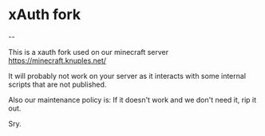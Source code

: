 # xAuth fork
--

This is a xauth fork used on our minecraft server https://minecraft.knuples.net/

It will probably not work on your server as it interacts with some internal scripts
that are not published. 

Also our maintenance policy is: If it doesn't work and we don't need it, rip it out.

Sry.
